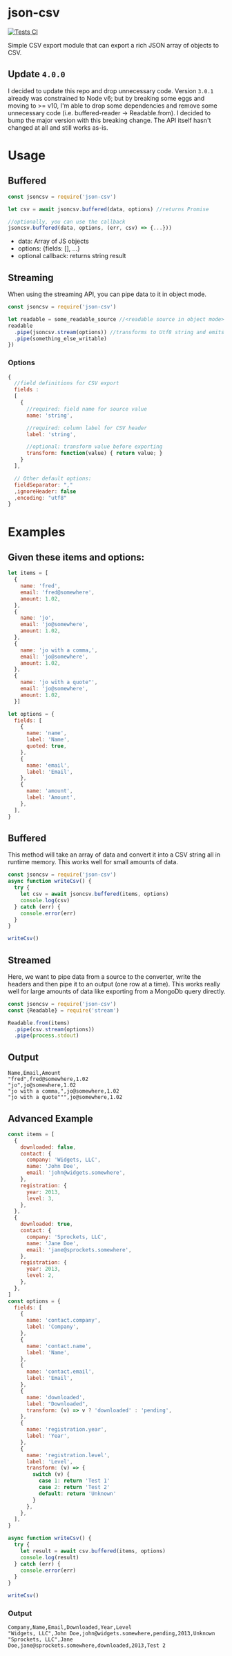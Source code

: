 json-csv
========

[![Tests CI](https://github.com/IWSLLC/json-csv/actions/workflows/test.yaml/badge.svg)](https://github.com/IWSLLC/json-csv/actions/workflows/test.yaml)

Simple CSV export module that can export a rich JSON array of objects to CSV. 

## Update `4.0.0`
I decided to update this repo and drop unnecessary code. Version `3.0.1` already was constrained to Node v6; but by breaking some eggs and moving to >= v10, I'm able to drop some dependencies and remove some unnecessary code (i.e. buffered-reader -> Readable.from). I decided to bump the major version with this breaking change. The API itself hasn't changed at all and still works as-is.

# Usage
## Buffered
```js
const jsoncsv = require('json-csv')

let csv = await jsoncsv.buffered(data, options) //returns Promise

//optionally, you can use the callback
jsoncsv.buffered(data, options, (err, csv) => {...}))
```
 - data: Array of JS objects
 - options: {fields: [], ...}
 - optional callback: returns string result

## Streaming
When using the streaming API, you can pipe data to it in object mode.

```js
const jsoncsv = require('json-csv')

let readable = some_readable_source //<readable source in object mode>
readable
  .pipe(jsoncsv.stream(options)) //transforms to Utf8 string and emits lines
  .pipe(something_else_writable)
})
```


### Options
```js
{
  //field definitions for CSV export
  fields :
  [
    {
      //required: field name for source value
      name: 'string',

      //required: column label for CSV header
      label: 'string',

      //optional: transform value before exporting
      transform: function(value) { return value; }
    }
  ],

  // Other default options:
  fieldSeparator: ","
  ,ignoreHeader: false
  ,encoding: "utf8"
}
```

# Examples

## Given these items and options: 

```javascript
let items = [
  {
    name: 'fred',
    email: 'fred@somewhere',
    amount: 1.02,
  },
  {
    name: 'jo',
    email: 'jo@somewhere',
    amount: 1.02,
  },
  {
    name: 'jo with a comma,',
    email: 'jo@somewhere',
    amount: 1.02,
  },
  {
    name: 'jo with a quote"',
    email: 'jo@somewhere',
    amount: 1.02,
  }]

let options = {
  fields: [
    {
      name: 'name',
      label: 'Name',
      quoted: true,
    },
    {
      name: 'email',
      label: 'Email',
    },
    {
      name: 'amount',
      label: 'Amount',
    },
  ],
}
```

## Buffered

This method will take an array of data and convert it into a CSV string all in runtime memory. This works well for small amounts of data.

```javascript
const jsoncsv = require('json-csv')
async function writeCsv() {
  try {
    let csv = await jsoncsv.buffered(items, options)
    console.log(csv)
  } catch (err) {
    console.error(err)
  }
}

writeCsv()
```

## Streamed

Here, we want to pipe data from a source to the converter, write the headers and then pipe it to an output (one row at a time). This works really well for large amounts of data like exporting from a MongoDb query directly. 


```javascript
const jsoncsv = require('json-csv')
const {Readable} = require('stream')

Readable.from(items)
  .pipe(csv.stream(options))
  .pipe(process.stdout)
```

## Output

```
Name,Email,Amount
"fred",fred@somewhere,1.02
"jo",jo@somewhere,1.02
"jo with a comma,",jo@somewhere,1.02
"jo with a quote""",jo@somewhere,1.02
```


## Advanced Example

```javascript
const items = [
  {
    downloaded: false,
    contact: {
      company: 'Widgets, LLC',
      name: 'John Doe',
      email: 'john@widgets.somewhere',
    },
    registration: {
      year: 2013,
      level: 3,
    },
  },
  {
    downloaded: true,
    contact: {
      company: 'Sprockets, LLC',
      name: 'Jane Doe',
      email: 'jane@sprockets.somewhere',
    },
    registration: {
      year: 2013,
      level: 2,
    },
  },
]
const options = {
  fields: [
    {
      name: 'contact.company',
      label: 'Company',
    },
    {
      name: 'contact.name',
      label: 'Name',
    },
    {
      name: 'contact.email',
      label: 'Email',
    },
    {
      name: 'downloaded',
      label: "Downloaded",
      transform: (v) => v ? 'downloaded' : 'pending',
    },
    {
      name: 'registration.year',
      label: 'Year',
    },
    {
      name: 'registration.level',
      label: 'Level',
      transform: (v) => {
        switch (v) {
          case 1: return 'Test 1'
          case 2: return 'Test 2'
          default: return 'Unknown'
        }
      },
    },
  ],
}

async function writeCsv() {
  try {
    let result = await csv.buffered(items, options)
    console.log(result)
  } catch (err) {
    console.error(err)
  }
}

writeCsv()
```

### Output
```
Company,Name,Email,Downloaded,Year,Level
"Widgets, LLC",John Doe,john@widgets.somewhere,pending,2013,Unknown
"Sprockets, LLC",Jane Doe,jane@sprockets.somewhere,downloaded,2013,Test 2
```